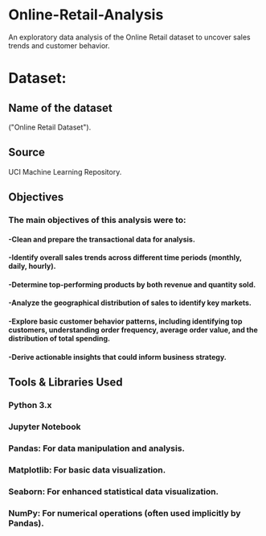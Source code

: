 # Online-Retail-Analysis
An exploratory data analysis of the Online Retail dataset to uncover sales trends and customer behavior.
# Dataset:
## Name of the dataset
("Online Retail Dataset").
## Source
UCI Machine Learning Repository.
## Objectives
### The main objectives of this analysis were to:

#### -Clean and prepare the transactional data for analysis.

#### -Identify overall sales trends across different time periods (monthly, daily, hourly).

#### -Determine top-performing products by both revenue and quantity sold.

#### -Analyze the geographical distribution of sales to identify key markets.

#### -Explore basic customer behavior patterns, including identifying top customers, understanding order frequency, average order value, and the distribution of total spending.

#### -Derive actionable insights that could inform business strategy.
## Tools & Libraries Used
### Python 3.x

### Jupyter Notebook

### Pandas: For data manipulation and analysis.

### Matplotlib: For basic data visualization.

### Seaborn: For enhanced statistical data visualization.

### NumPy: For numerical operations (often used implicitly by Pandas).
